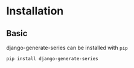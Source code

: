 # Installation

## Basic

django-generate-series can be installed with `pip`

```bash
pip install django-generate-series
```
